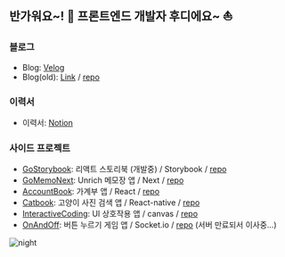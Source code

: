 ## 반가워요~! 👋 프론트엔드 개발자 후디에요~ ⛵️

### 블로그
- Blog: [Velog](https://velog.io/@goyoung2)
- Blog(old): [Link](https://imki123.github.io) /  [repo](https://github.com/imki123/imki123.github.io)

### 이력서
- 이력서: [Notion](https://goyoung2.notion.site/Hoodie-da631f0a1bec426ab4c36c0aa41e4b15)   

### 사이드 프로젝트
- [GoStorybook](https://imki123.github.io/go-storybook): 리액트 스토리북 (개발중) / Storybook / [repo](https://github.com/imki123/go-storybook)
- [GoMemoNext](https://imki123.github.io/go-memo-next): Unrich 메모장 앱 / Next / [repo](https://github.com/imki123/go-memo-next)
- [AccountBook](https://imki123.github.io/account-book): 가계부 앱 / React / [repo](https://github.com/imki123/account-book)
- [Catbook](https://imki123.github.io/catbook): 고양이 사진 검색 앱 / React-native / [repo](https://github.com/imki123/catbook)
- [InteractiveCoding](https://imki123.github.io/interactive_coding): UI 상호작용 앱 / canvas / [repo](https://github.com/imki123/interactive_coding)
- [OnAndOff](https://imki123.github.io/onandoff): 버튼 누르기 게임 앱 / Socket.io / [repo](https://github.com/imki123/onandoff) (서버 만료되서 이사중...)



![night](https://imki123.github.io/interactive_coding/images/night.jpg)
<!--
- Resume(old) : [[Link]](https://imki123.github.io/resume.pdf)
**imki123/imki123** is a ✨ _special_ ✨ repository because its `README.md` (this file) appears on your GitHub profile.

Here are some ideas to get you started:
- Looking for a nice company 🔭🤔
- 🔭 I’m currently working on ...
- 🌱 I’m currently learning ...
- 👯 I’m looking to collaborate on ...
- 🤔 I’m looking for help with ...
- 💬 Ask me about ...
- 📫 How to reach me: ...
- 😄 Pronouns: ...
- ⚡ Fun fact: ...
-->
